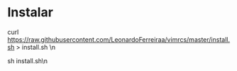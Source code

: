 # Instalar
curl https://raw.githubusercontent.com/LeonardoFerreiraa/vimrcs/master/install.sh > install.sh \n

sh install.sh\n
